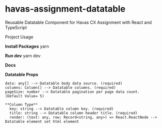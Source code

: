 # havas-assignment-datatable
Reusable Datatable Component for Havas CX Assignment with React and TypeScript

Project Usage

**Install Packages** 
yarn

**Run dev** 
yarn dev

**Docs**

  **Datatable Props**
  
    data: any[] --> Datatable body data source. (required)
    columns: Column[] --> Datatable columns. (required)
    pageSize: number --> Datatable pagination per page data count. (Default Value= 5)
    
    **Column Type**
      key: string --> Datatable column key. (required)
      title: string --> Datatable column header title. (required)
      render: (text: any, row: Record<string, any>) => React.ReactNode --> Datatable element set html element


